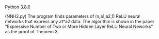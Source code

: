 Python 3.8.0

(NNH2.py)
The program finds parameters of (n,a1,a2,1) ReLU neural networks that express any a1*a2 data.
The algorithm is shown in the paper "Expressive Number of Two or More Hidden Layer ReLU Neural Neworks" as the proof of Theorem 3.
